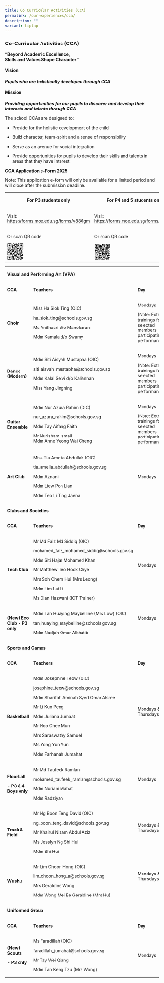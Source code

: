 ```yaml
---
title: Co Curricular Activities (CCA)
permalink: /our-experiences/cca/
description: ""
variant: tiptap
---
```

<h3><strong>Co-Curricular Activities (CCA)</strong></h3>
<p><strong>“Beyond Academic Excellence,<br>Skills and Values Shape Character”</strong>
</p>
<h4><strong>Vision</strong></h4>
<p><strong><em>Pupils who are holistically developed through CCA</em></strong>
</p>
<h4><strong>Mission</strong></h4>
<p><strong><em>Providing opportunities for our pupils to discover and develop their interests and talents through CCA</em></strong>
</p>
<p>The school CCAs are designed to:</p>
<ul data-tight="true" class="tight">
<li>
<p>Provide for the holistic development of the child</p>
</li>
<li>
<p>Build character, team-spirit and a sense of responsibility</p>
</li>
<li>
<p>Serve as an avenue for social integration</p>
</li>
<li>
<p>Provide opportunities for pupils to develop their skills and talents in
areas that they have interest</p>
</li>
</ul>
<p></p>
<p><strong>CCA Application e-Form 2025</strong>
</p>
<p>Note: This application e-form will only be available for a limited period
and will close after the submission deadline.</p>
<table style="minWidth: 50px">
<colgroup>
<col>
<col>
</colgroup>
<tbody>
<tr>
<th rowspan="1" colspan="1">
<p><strong>For P3 students only</strong>
</p>
</th>
<th rowspan="1" colspan="1">
<p><strong>For P4 and 5 students only</strong>
</p>
</th>
</tr>
<tr>
<td rowspan="1" colspan="1">
<p>Visit: <a href="https://forms.moe.edu.sg/forms/v886gm" rel="noopener noreferrer nofollow" target="_blank">https://forms.moe.edu.sg/forms/v886gm</a>
</p>
</td>
<td rowspan="1" colspan="1">
<p>Visit: <a href="https://forms.moe.edu.sg/forms/eDyL9E" rel="noopener noreferrer nofollow" target="_blank">https://forms.moe.edu.sg/forms/eDyL9E</a>
</p>
</td>
</tr>
<tr>
<td rowspan="1" colspan="1">
<p>Or scan QR code</p>
<p></p>
<div class="isomer-image-wrapper">
<img style="width: 20%;" height="auto" width="100%" alt="P3 CCA" src="/images/OurExperiences/CCA/p3_cca.png">
</div>
</td>
<td rowspan="1" colspan="1">
<p>Or scan QR code</p>
<p></p>
<div class="isomer-image-wrapper">
<img style="width: 20%;" height="auto" width="100%" alt="P4 CCA" src="/images/OurExperiences/CCA/p4_cca.png">
</div>
</td>
</tr>
</tbody>
</table>
<p></p>
<p></p>
<table style="minWidth: 75px">
<colgroup>
<col>
<col>
<col>
</colgroup>
<tbody>
<tr>
<td rowspan="1" colspan="3">
<p><strong>Visual and Performing Art (VPA)</strong>
</p>
</td>
</tr>
<tr>
<td rowspan="1" colspan="1">
<p><strong>CCA</strong>
</p>
</td>
<td rowspan="1" colspan="1">
<p><strong>Teachers</strong>
</p>
</td>
<td rowspan="1" colspan="1">
<p><strong>Day</strong>
</p>
</td>
</tr>
<tr>
<td rowspan="1" colspan="1">
<p><strong>Choir</strong>
</p>
</td>
<td rowspan="1" colspan="1">
<p>Miss Ha Siok Ting (OIC)</p>
<p><a rel="noopener noreferrer nofollow" target="_blank">ha_siok_ting@schools.gov.sg</a>
</p>
<p>Ms Anithasri d/o Manokaran</p>
<p>Mdm Kamala d/o Swamy</p>
</td>
<td rowspan="1" colspan="1">
<p>Mondays</p>
<p>(Note: Extra trainings for selected members participating in performances.)</p>
</td>
</tr>
<tr>
<td rowspan="1" colspan="1">
<p><strong>Dance (Modern)</strong>
</p>
</td>
<td rowspan="1" colspan="1">
<p>Mdm Siti Aisyah Mustapha (OIC)</p>
<p><a rel="noopener noreferrer nofollow" target="_blank">siti_aisyah_mustapha@schools.gov.sg</a>
</p>
<p>Mdm Kalai Selvi d/o Kaliannan</p>
<p>Miss Yang Jingning</p>
</td>
<td rowspan="1" colspan="1">
<p>Mondays</p>
<p>(Note: Extra trainings for selected members participating in performances.)</p>
</td>
</tr>
<tr>
<td rowspan="1" colspan="1">
<p><strong>Guitar Ensemble</strong>
</p>
</td>
<td rowspan="1" colspan="1">
<p>Mdm Nur Azura Rahim (OIC)</p>
<p><a rel="noopener noreferrer nofollow" target="_blank">nur_azura_rahim@schools.gov.sg</a>
</p>
<p>Mdm Tay Aifang Faith</p>
<p>Mr Nurisham Ismail
<br>Mdm Anne Yeong Wai Cheng</p>
</td>
<td rowspan="1" colspan="1">
<p>Mondays</p>
<p>(Note: Extra trainings for selected members participating in performances.)</p>
</td>
</tr>
<tr>
<td rowspan="1" colspan="1">
<p><strong>Art Club</strong>
</p>
</td>
<td rowspan="1" colspan="1">
<p>Miss Tia Amelia Abdullah (OIC)</p>
<p><a rel="noopener noreferrer nofollow" target="_blank">tia_amelia_abdullah@schools.gov.sg</a>
</p>
<p>Mdm Aznani</p>
<p>Mdm Liew Poh Lian</p>
<p>Mdm Teo Li Ting Jaena</p>
</td>
<td rowspan="1" colspan="1">
<p>Mondays</p>
</td>
</tr>
<tr>
<td rowspan="1" colspan="3">
<p><strong>Clubs and Societies</strong>
</p>
</td>
</tr>
<tr>
<td rowspan="1" colspan="1">
<p><strong>CCA</strong>
</p>
</td>
<td rowspan="1" colspan="1">
<p><strong>Teachers</strong>
</p>
</td>
<td rowspan="1" colspan="1">
<p><strong>Day</strong>
</p>
</td>
</tr>
<tr>
<td rowspan="1" colspan="1">
<p><strong>Tech Club</strong>
</p>
</td>
<td rowspan="1" colspan="1">
<p>Mr Md Faiz Md Siddiq (OIC)</p>
<p><a rel="noopener noreferrer nofollow" target="_blank">mohamed_faiz_mohamed_siddiq@schools.gov.sg</a>
</p>
<p>Mdm Siti Hajar Mohamed Khan</p>
<p>Mr Matthew Teo Hock Chye</p>
<p>Mrs Soh Chern Hui (Mrs Leong)</p>
<p>Mdm Lim Lai Li</p>
<p>Ms Dian Hazwani (ICT Trainer)</p>
</td>
<td rowspan="1" colspan="1">
<p>Mondays</p>
<p>&nbsp;</p>
</td>
</tr>
<tr>
<td rowspan="1" colspan="1">
<p><strong>(New) Eco Club - P3 only</strong>
</p>
</td>
<td rowspan="1" colspan="1">
<p>Mdm Tan Huaying Maybelline (Mrs Low) (OIC)</p>
<p><a rel="noopener noreferrer nofollow" target="_blank">tan_huaying_maybelline@schools.gov.sg</a>
</p>
<p>Mdm Nadjah Omar Alkhatib</p>
</td>
<td rowspan="1" colspan="1">
<p>Mondays</p>
<p>&nbsp;</p>
</td>
</tr>
<tr>
<td rowspan="1" colspan="3">
<p><strong>Sports and Games</strong>
</p>
</td>
</tr>
<tr>
<td rowspan="1" colspan="1">
<p><strong>CCA</strong>
</p>
</td>
<td rowspan="1" colspan="1">
<p><strong>Teachers</strong>
</p>
</td>
<td rowspan="1" colspan="1">
<p><strong>Day</strong>
</p>
</td>
</tr>
<tr>
<td rowspan="1" colspan="1">
<p><strong>Basketball</strong>
</p>
</td>
<td rowspan="1" colspan="1">
<p>Mdm Josephine Teow (OIC)</p>
<p><a rel="noopener noreferrer nofollow" target="_blank">josephine_teow@schools.gov.sg</a>
</p>
<p>Mdm Sharifah Aminah Syed Omar Alsree</p>
<p>Mr Li Kun Peng</p>
<p>Mdm Juliana Jumaat</p>
<p>Mr Hoo Chee Mun</p>
<p>Mrs Saraswathy Samuel</p>
<p>Ms Yong Yun Yun</p>
<p>Mdm Farhanah Jumahat</p>
</td>
<td rowspan="1" colspan="1">
<p>Mondays &amp;/or Thursdays</p>
<p><strong>&nbsp;</strong>
</p>
</td>
</tr>
<tr>
<td rowspan="1" colspan="1">
<p><strong>Floorball</strong>
</p>
<p><strong>- P3 &amp; 4 Boys only</strong>
</p>
</td>
<td rowspan="1" colspan="1">
<p>Mr Md Taufeek Ramlan</p>
<p><a rel="noopener noreferrer nofollow" target="_blank">mohamed_taufeek_ramlan@schools.gov.sg</a>
</p>
<p>Mdm Nuriani Mahat</p>
<p>Mdm Radziyah</p>
</td>
<td rowspan="1" colspan="1">
<p>Mondays</p>
<p>&nbsp;</p>
</td>
</tr>
<tr>
<td rowspan="1" colspan="1">
<p><strong>Track &amp; Field</strong>
</p>
</td>
<td rowspan="1" colspan="1">
<p>Mr Ng Boon Teng David (OIC)</p>
<p><a rel="noopener noreferrer nofollow" target="_blank">ng_boon_teng_david@schools.gov.sg</a>
</p>
<p>Mr Khairul Nizam Abdul Aziz</p>
<p>Ms Jesslyn Ng Shi Hui</p>
<p>Mdm Shi Hui</p>
<p></p>
</td>
<td rowspan="1" colspan="1">
<p>Mondays &amp;/or Thursdays</p>
<p>&nbsp;</p>
</td>
</tr>
<tr>
<td rowspan="1" colspan="1">
<p><strong>Wushu</strong>
</p>
</td>
<td rowspan="1" colspan="1">
<p>Mr Lim Choon Hong (OIC)</p>
<p><a rel="noopener noreferrer nofollow" target="_blank">lim_choon_hong_a@schools.gov.sg</a>
</p>
<p>Mrs Geraldine Wong</p>
<p>Mdm Wong Mei Ee Geraldine (Mrs Hu)</p>
</td>
<td rowspan="1" colspan="1">
<p>Mondays &amp;/or Thursdays</p>
<p>&nbsp;</p>
</td>
</tr>
<tr>
<td rowspan="1" colspan="3">
<p><strong>Uniformed Group</strong>
</p>
</td>
</tr>
<tr>
<td rowspan="1" colspan="1">
<p><strong>CCA</strong>
</p>
</td>
<td rowspan="1" colspan="1">
<p><strong>Teachers</strong>
</p>
</td>
<td rowspan="1" colspan="1">
<p><strong>Day</strong>
</p>
</td>
</tr>
<tr>
<td rowspan="1" colspan="1">
<p><strong>(New) Scouts</strong>
</p>
<p><strong>- P3 only</strong>
</p>
</td>
<td rowspan="1" colspan="1">
<p>Ms Faradillah (OIC)</p>
<p><a rel="noopener noreferrer nofollow" target="_blank">faradillah_jumahat@schools.gov.sg</a>
</p>
<p>Mr Tay Wei Qiang</p>
<p>Mdm Tan Keng Tzu (Mrs Wong)</p>
</td>
<td rowspan="1" colspan="1">
<p>Mondays</p>
</td>
</tr>
</tbody>
</table>
<p>&nbsp;</p>
<p>&nbsp;</p>